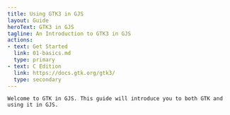```yaml
---
title: Using GTK3 in GJS
layout: Guide
heroText: GTK3 in GJS
tagline: An Introduction to GTK3 in GJS
actions:
- text: Get Started
  link: 01-basics.md
  type: primary
- text: C Edition
  link: https://docs.gtk.org/gtk3/
  type: secondary
---
```


    Welcome to GTK in GJS. This guide will introduce you to both GTK and using it in GJS.
